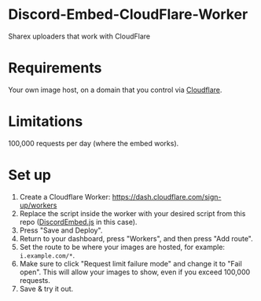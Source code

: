 # Discord-Embed-CloudFlare-Worker
Sharex uploaders that work with CloudFlare

# Requirements

Your own image host, on a domain that you control via [Cloudflare](https://www.cloudflare.com).

# Limitations

100,000 requests per day (where the embed works).

# Set up

1. Create a Cloudflare Worker: https://dash.cloudflare.com/sign-up/workers
2. Replace the script inside the worker with your desired script from this repo ([DiscordEmbed.js](DiscordEmbed.js) in this case).
3. Press "Save and Deploy".
4. Return to your dashboard, press "Workers", and then press "Add route".
5. Set the route to be where your images are hosted, for example: `i.example.com/*`.
6. Make sure to click "Request limit failure mode" and change it to "Fail open". This will allow your images to show, even if you exceed 100,000 requests.
7. Save & try it out.

